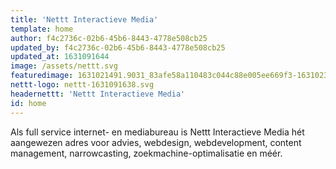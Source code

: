 ```yaml
---
title: 'Nettt Interactieve Media'
template: home
author: f4c2736c-02b6-45b6-8443-4778e508cb25
updated_by: f4c2736c-02b6-45b6-8443-4778e508cb25
updated_at: 1631091644
image: /assets/nettt.svg
featuredimage: 1631021491.9031_83afe58a110483c044c88e005ee669f3-1631023756.jpg
nettt-logo: nettt-1631091638.svg
headernettt: 'Nettt Interactieve Media'
id: home
---
```

Als full service internet- en mediabureau is Nettt Interactieve Media hét aangewezen adres voor advies, webdesign, webdevelopment, content management, narrowcasting, zoekmachine-optimalisatie en méér.